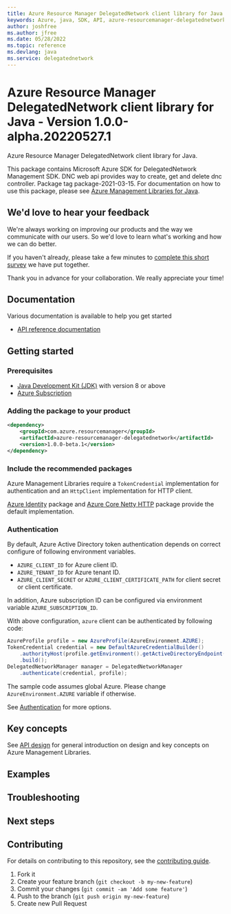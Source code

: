 ```yaml
---
title: Azure Resource Manager DelegatedNetwork client library for Java
keywords: Azure, java, SDK, API, azure-resourcemanager-delegatednetwork, delegatednetwork
author: joshfree
ms.author: jfree
ms.date: 05/28/2022
ms.topic: reference
ms.devlang: java
ms.service: delegatednetwork
---
```

# Azure Resource Manager DelegatedNetwork client library for Java - Version 1.0.0-alpha.20220527.1 


Azure Resource Manager DelegatedNetwork client library for Java.

This package contains Microsoft Azure SDK for DelegatedNetwork Management SDK. DNC web api provides way to create, get and delete dnc controller. Package tag package-2021-03-15. For documentation on how to use this package, please see [Azure Management Libraries for Java](https://aka.ms/azsdk/java/mgmt).

## We'd love to hear your feedback

We're always working on improving our products and the way we communicate with our users. So we'd love to learn what's working and how we can do better.

If you haven't already, please take a few minutes to [complete this short survey][survey] we have put together.

Thank you in advance for your collaboration. We really appreciate your time!

## Documentation

Various documentation is available to help you get started

- [API reference documentation][docs]

## Getting started

### Prerequisites

- [Java Development Kit (JDK)][jdk] with version 8 or above
- [Azure Subscription][azure_subscription]

### Adding the package to your product

[//]: # ({x-version-update-start;com.azure.resourcemanager:azure-resourcemanager-delegatednetwork;current})
```xml
<dependency>
    <groupId>com.azure.resourcemanager</groupId>
    <artifactId>azure-resourcemanager-delegatednetwork</artifactId>
    <version>1.0.0-beta.1</version>
</dependency>
```
[//]: # ({x-version-update-end})

### Include the recommended packages

Azure Management Libraries require a `TokenCredential` implementation for authentication and an `HttpClient` implementation for HTTP client.

[Azure Identity][azure_identity] package and [Azure Core Netty HTTP][azure_core_http_netty] package provide the default implementation.

### Authentication

By default, Azure Active Directory token authentication depends on correct configure of following environment variables.

- `AZURE_CLIENT_ID` for Azure client ID.
- `AZURE_TENANT_ID` for Azure tenant ID.
- `AZURE_CLIENT_SECRET` or `AZURE_CLIENT_CERTIFICATE_PATH` for client secret or client certificate.

In addition, Azure subscription ID can be configured via environment variable `AZURE_SUBSCRIPTION_ID`.

With above configuration, `azure` client can be authenticated by following code:

```java
AzureProfile profile = new AzureProfile(AzureEnvironment.AZURE);
TokenCredential credential = new DefaultAzureCredentialBuilder()
    .authorityHost(profile.getEnvironment().getActiveDirectoryEndpoint())
    .build();
DelegatedNetworkManager manager = DelegatedNetworkManager
    .authenticate(credential, profile);
```

The sample code assumes global Azure. Please change `AzureEnvironment.AZURE` variable if otherwise.

See [Authentication][authenticate] for more options.

## Key concepts

See [API design][design] for general introduction on design and key concepts on Azure Management Libraries.

## Examples

## Troubleshooting

## Next steps

## Contributing

For details on contributing to this repository, see the [contributing guide](https://github.com/Azure/azure-sdk-for-java/blob/main/CONTRIBUTING.md).

1. Fork it
1. Create your feature branch (`git checkout -b my-new-feature`)
1. Commit your changes (`git commit -am 'Add some feature'`)
1. Push to the branch (`git push origin my-new-feature`)
1. Create new Pull Request

<!-- LINKS -->
[survey]: https://microsoft.qualtrics.com/jfe/form/SV_ehN0lIk2FKEBkwd?Q_CHL=DOCS
[docs]: https://azure.github.io/azure-sdk-for-java/
[jdk]: /java/azure/jdk/
[azure_subscription]: https://azure.microsoft.com/free/
[azure_identity]: https://github.com/Azure/azure-sdk-for-java/blob/main/sdk/identity/azure-identity
[azure_core_http_netty]: https://github.com/Azure/azure-sdk-for-java/blob/main/sdk/core/azure-core-http-netty
[authenticate]: https://github.com/Azure/azure-sdk-for-java/blob/main/sdk/resourcemanager/docs/AUTH.md
[design]: https://github.com/Azure/azure-sdk-for-java/blob/main/sdk/resourcemanager/docs/DESIGN.md

